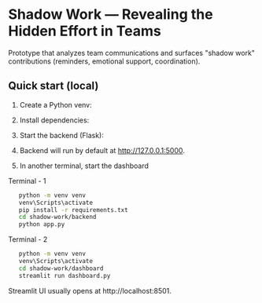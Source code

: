 # Shadow Work — Revealing the Hidden Effort in Teams

Prototype that analyzes team communications and surfaces "shadow work" contributions
(reminders, emotional support, coordination).

## Quick start (local)

1. Create a Python venv:

2. Install dependencies:

3. Start the backend (Flask):

4. Backend will run by default at http://127.0.0.1:5000.

5. In another terminal, start the dashboard

Terminal - 1

   ```bash
      python -m venv venv
      venv\Scripts\activate
      pip install -r requirements.txt
      cd shadow-work/backend
      python app.py
   ```

Terminal - 2

   ```bash
      python -m venv venv
      venv\Scripts\activate
      cd shadow-work/dashboard
      streamlit run dashboard.py
   ```

Streamlit UI usually opens at http://localhost:8501.


